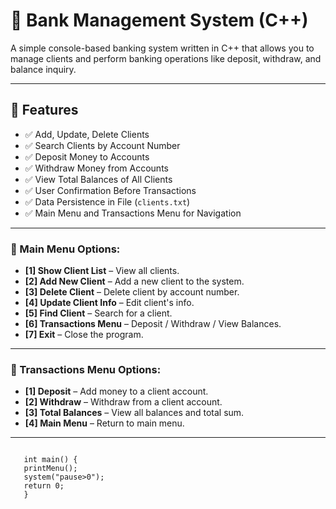 # 🏦 Bank Management System (C++)

A simple console-based banking system written in C++ that allows you to manage clients and perform banking operations like deposit, withdraw, and balance inquiry.

---

## 🚀 Features

- ✅ Add, Update, Delete Clients  
- ✅ Search Clients by Account Number  
- ✅ Deposit Money to Accounts  
- ✅ Withdraw Money from Accounts  
- ✅ View Total Balances of All Clients  
- ✅ User Confirmation Before Transactions  
- ✅ Data Persistence in File (`clients.txt`)  
- ✅ Main Menu and Transactions Menu for Navigation

---

### 🔹 Main Menu Options:

- **[1] Show Client List** – View all clients.
- **[2] Add New Client** – Add a new client to the system.
- **[3] Delete Client** – Delete client by account number.
- **[4] Update Client Info** – Edit client's info.
- **[5] Find Client** – Search for a client.
- **[6] Transactions Menu** – Deposit / Withdraw / View Balances.
- **[7] Exit** – Close the program.

---

### 🔹 Transactions Menu Options:

- **[1] Deposit** – Add money to a client account.
- **[2] Withdraw** – Withdraw from a client account.
- **[3] Total Balances** – View all balances and total sum.
- **[4] Main Menu** – Return to main menu.

---

```Run Main
 
   int main() {
   printMenu();
   system("pause>0");
   return 0;
   }



